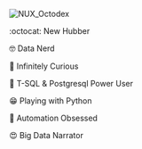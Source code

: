 ![NUX_Octodex](https://user-images.githubusercontent.com/50789791/157729012-0035ff4e-74cf-4996-8617-9cb28ec4daa0.gif)

:octocat: New Hubber

🤓 Data Nerd

🧐 Infinitely Curious

🤩 T-SQL & Postgresql Power User

😁 Playing with Python

🤖 Automation Obsessed

😍 Big Data Narrator


